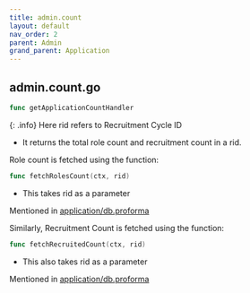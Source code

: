 ```yaml
---
title: admin.count
layout: default
nav_order: 2
parent: Admin
grand_parent: Application
---
```

## admin.count.go

```go 
func getApplicationCountHandler
```
{: .info} Here rid refers to Recruitment Cycle ID
* It returns the total role count and recruitment count in a rid.

Role count is fetched using the function:
```go
func fetchRolesCount(ctx, rid)
```
* This takes rid as a parameter

Mentioned in [application/db.proforma]()

Similarly, Recruitment Count is fetched using the function:
```go
func fetchRecruitedCount(ctx, rid)
```
* This also takes rid as a parameter

Mentioned in [application/db.proforma]()
